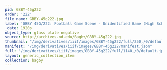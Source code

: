 ```yaml
---
pid: GBBY-45g222
order: '222'
file_name: GBBY-45g222.jpg
label: 'GBBY 45G/222: Football Game Scene - Unidentified Game (High School?) - c1920s'
_date: 1920s
object_type: glass plate negative
source: http://archives.nd.edu/Bagby/GBBY-45g222.jpg
thumbnail: "/img/derivatives/iiif/images/GBBY-45g222/full/250,/0/default.jpg"
manifest: "/img/derivatives/iiif/images/GBBY-45g222/manifest.json"
full: "/img/derivatives/iiif/images/GBBY-45g222/full/1140,/0/default.jpg"
layout: generic_collection_item
collection: bagby
---
```

